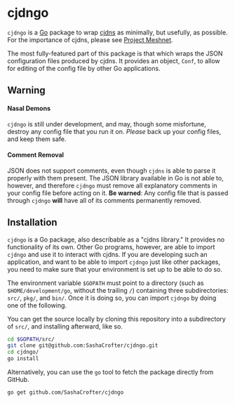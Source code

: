 # cjdngo

`cjdngo` is a [Go](http://golang.org) package to wrap [cjdns](https://github.com/cjdelisle/cjdns) as minimally, but usefully, as possible. For the importance of cjdns, please see [Project Meshnet](https://projectmeshnet.org).

The most fully-featured part of this package is that which wraps the JSON configuration files produced by cjdns. It provides an object, `Conf`, to allow for editing of the config file by other Go applications.

## Warning

#### Nasal Demons

`cjdngo` is still under development, and may, though some misfortune, destroy any config file that you run it on. *Please* back up your config files, and keep them safe.

#### Comment Removal

JSON does not support comments, even though `cjdns` is able to parse it properly with them present. The JSON library available in Go is not able to, however, and therefore `cjdngo` must remove all explanatory comments in your config file before acting on it. **Be warned**: Any config file that is passed through `cjdngo` **will** have all of its comments permanently removed.

## Installation

`cjdngo` is a Go package, also describable as a "cjdns library." It provides no functionality of its own. Other Go programs, however, are able to import `cjdngo` and use it to interact with cjdns. If you are developing such an application, and want to be able to import `cjdngo` just like other packages, you need to make sure that your environment is set up to be able to do so.

The environment variable `$GOPATH` must point to a directory (such as `$HOME/development/go`, without the trailing `/`) containing three subdirectories: `src/`, `pkg/`, and `bin/`. Once it is doing so, you can import `cjdngo` by doing one of the following.

You can get the source locally by cloning this repository into a subdirectory of `src/`, and installing afterward, like so.

```sh
cd $GOPATH/src/
git clone git@github.com:SashaCrofter/cjdngo.git
cd cjdngo/
go install
```

Alternatively, you can use the `go` tool to fetch the package directly from GitHub.
```sh
go get github.com/SashaCrofter/cjdngo
```
